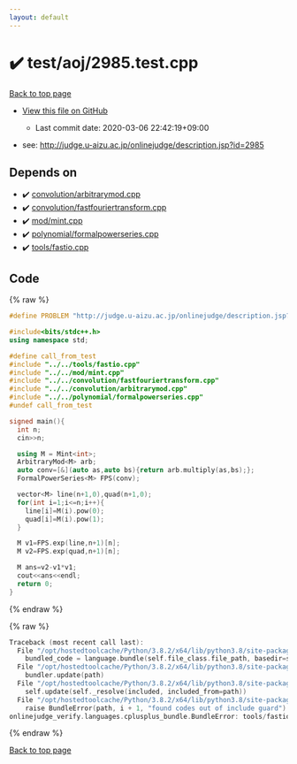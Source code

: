 ```yaml
---
layout: default
---
```


<!-- mathjax config similar to math.stackexchange -->
<script type="text/javascript" async
  src="https://cdnjs.cloudflare.com/ajax/libs/mathjax/2.7.5/MathJax.js?config=TeX-MML-AM_CHTML">
</script>
<script type="text/x-mathjax-config">
  MathJax.Hub.Config({
    TeX: { equationNumbers: { autoNumber: "AMS" }},
    tex2jax: {
      inlineMath: [ ['$','$'] ],
      processEscapes: true
    },
    "HTML-CSS": { matchFontHeight: false },
    displayAlign: "left",
    displayIndent: "2em"
  });
</script>

<script type="text/javascript" src="https://cdnjs.cloudflare.com/ajax/libs/jquery/3.4.1/jquery.min.js"></script>
<script src="https://cdn.jsdelivr.net/npm/jquery-balloon-js@1.1.2/jquery.balloon.min.js" integrity="sha256-ZEYs9VrgAeNuPvs15E39OsyOJaIkXEEt10fzxJ20+2I=" crossorigin="anonymous"></script>
<script type="text/javascript" src="../../../assets/js/copy-button.js"></script>
<link rel="stylesheet" href="../../../assets/css/copy-button.css" />


# :heavy_check_mark: test/aoj/2985.test.cpp

<a href="../../../index.html">Back to top page</a>

* <a href="{{ site.github.repository_url }}/blob/master/test/aoj/2985.test.cpp">View this file on GitHub</a>
    - Last commit date: 2020-03-06 22:42:19+09:00


* see: <a href="http://judge.u-aizu.ac.jp/onlinejudge/description.jsp?id=2985">http://judge.u-aizu.ac.jp/onlinejudge/description.jsp?id=2985</a>


## Depends on

* :heavy_check_mark: <a href="../../../library/convolution/arbitrarymod.cpp.html">convolution/arbitrarymod.cpp</a>
* :heavy_check_mark: <a href="../../../library/convolution/fastfouriertransform.cpp.html">convolution/fastfouriertransform.cpp</a>
* :heavy_check_mark: <a href="../../../library/mod/mint.cpp.html">mod/mint.cpp</a>
* :heavy_check_mark: <a href="../../../library/polynomial/formalpowerseries.cpp.html">polynomial/formalpowerseries.cpp</a>
* :heavy_check_mark: <a href="../../../library/tools/fastio.cpp.html">tools/fastio.cpp</a>


## Code

<a id="unbundled"></a>
{% raw %}
```cpp
#define PROBLEM "http://judge.u-aizu.ac.jp/onlinejudge/description.jsp?id=2985"

#include<bits/stdc++.h>
using namespace std;

#define call_from_test
#include "../../tools/fastio.cpp"
#include "../../mod/mint.cpp"
#include "../../convolution/fastfouriertransform.cpp"
#include "../../convolution/arbitrarymod.cpp"
#include "../../polynomial/formalpowerseries.cpp"
#undef call_from_test

signed main(){
  int n;
  cin>>n;

  using M = Mint<int>;
  ArbitraryMod<M> arb;
  auto conv=[&](auto as,auto bs){return arb.multiply(as,bs);};
  FormalPowerSeries<M> FPS(conv);

  vector<M> line(n+1,0),quad(n+1,0);
  for(int i=1;i<=n;i++){
    line[i]=M(i).pow(0);
    quad[i]=M(i).pow(1);
  }

  M v1=FPS.exp(line,n+1)[n];
  M v2=FPS.exp(quad,n+1)[n];

  M ans=v2-v1*v1;
  cout<<ans<<endl;
  return 0;
}

```
{% endraw %}

<a id="bundled"></a>
{% raw %}
```cpp
Traceback (most recent call last):
  File "/opt/hostedtoolcache/Python/3.8.2/x64/lib/python3.8/site-packages/onlinejudge_verify/docs.py", line 347, in write_contents
    bundled_code = language.bundle(self.file_class.file_path, basedir=self.cpp_source_path)
  File "/opt/hostedtoolcache/Python/3.8.2/x64/lib/python3.8/site-packages/onlinejudge_verify/languages/cplusplus.py", line 68, in bundle
    bundler.update(path)
  File "/opt/hostedtoolcache/Python/3.8.2/x64/lib/python3.8/site-packages/onlinejudge_verify/languages/cplusplus_bundle.py", line 182, in update
    self.update(self._resolve(included, included_from=path))
  File "/opt/hostedtoolcache/Python/3.8.2/x64/lib/python3.8/site-packages/onlinejudge_verify/languages/cplusplus_bundle.py", line 151, in update
    raise BundleError(path, i + 1, "found codes out of include guard")
onlinejudge_verify.languages.cplusplus_bundle.BundleError: tools/fastio.cpp: line 5: found codes out of include guard

```
{% endraw %}

<a href="../../../index.html">Back to top page</a>

